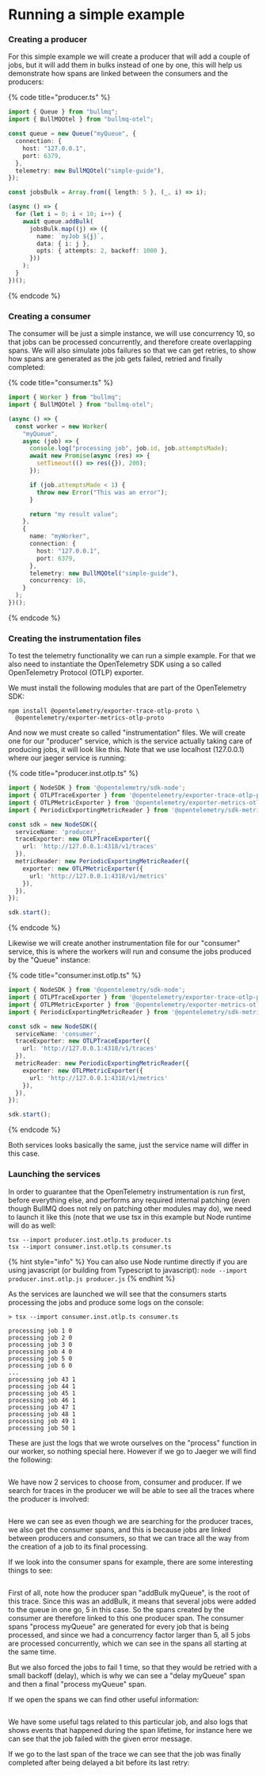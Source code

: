 # Running a simple example

### Creating a producer

For this simple example we will create a producer that will add a couple of jobs, but it will add them in bulks instead of one by one, this will help us demonstrate how spans are linked between the consumers and the producers:

{% code title="producer.ts" %}
```typescript
import { Queue } from "bullmq";
import { BullMQOtel } from "bullmq-otel";

const queue = new Queue("myQueue", {
  connection: {
    host: "127.0.0.1",
    port: 6379,
  },
  telemetry: new BullMQOtel("simple-guide"),
});

const jobsBulk = Array.from({ length: 5 }, (_, i) => i);

(async () => {
  for (let i = 0; i < 10; i++) {
    await queue.addBulk(
      jobsBulk.map((j) => ({
        name: `myJob ${j}`,
        data: { i: j },
        opts: { attempts: 2, backoff: 1000 },
      }))
    );
  }
})();
```
{% endcode %}

### Creating a consumer

The consumer will be just a simple instance, we will use concurrency 10, so that jobs can be processed concurrently, and therefore create overlapping spans. We will also simulate jobs failures so that we can get retries, to show how spans are generated as the job gets failed, retried and finally completed:

{% code title="consumer.ts" %}
```typescript
import { Worker } from "bullmq";
import { BullMQOtel } from "bullmq-otel";

(async () => {
  const worker = new Worker(
    "myQueue",
    async (job) => {
      console.log("processing job", job.id, job.attemptsMade);
      await new Promise(async (res) => {
        setTimeout(() => res({}), 200);
      });

      if (job.attemptsMade < 1) {
        throw new Error("This was an error");
      }

      return "my result value";
    },
    {
      name: "myWorker",
      connection: {
        host: "127.0.0.1",
        port: 6379,
      },
      telemetry: new BullMQOtel("simple-guide"),
      concurrency: 10,
    }
  );
})();
```
{% endcode %}

### Creating the instrumentation files

To test the telemetry functionality we can run a simple example. For that we also need to instantiate the OpenTelemetry SDK using a so called OpenTelemetry Protocol (OTLP) exporter.

We must install the following modules that are part of the OpenTelemetry SDK:

```
npm install @opentelemetry/exporter-trace-otlp-proto \
  @opentelemetry/exporter-metrics-otlp-proto
```

And now we must create so called "instrumentation" files. We will create one for our "producer" service, which is the service actually taking care of producing jobs, it will look like this. Note that we use localhost (127.0.0.1) where our jaeger service is running:

{% code title="producer.inst.otlp.ts" %}
```typescript
import { NodeSDK } from '@opentelemetry/sdk-node';
import { OTLPTraceExporter } from '@opentelemetry/exporter-trace-otlp-proto';
import { OTLPMetricExporter } from '@opentelemetry/exporter-metrics-otlp-proto';
import { PeriodicExportingMetricReader } from '@opentelemetry/sdk-metrics';

const sdk = new NodeSDK({
  serviceName: 'producer',
  traceExporter: new OTLPTraceExporter({
    url: 'http://127.0.0.1:4318/v1/traces'
  }),
  metricReader: new PeriodicExportingMetricReader({
    exporter: new OTLPMetricExporter({
      url: 'http://127.0.0.1:4318/v1/metrics'
    }),
  }),
});

sdk.start();
```
{% endcode %}

Likewise we will create another instrumentation file for our "consumer" service, this is where the workers will run and consume the jobs produced by the "Queue" instance:

{% code title="consumer.inst.otlp.ts" %}
```typescript
import { NodeSDK } from '@opentelemetry/sdk-node';
import { OTLPTraceExporter } from '@opentelemetry/exporter-trace-otlp-proto';
import { OTLPMetricExporter } from '@opentelemetry/exporter-metrics-otlp-proto';
import { PeriodicExportingMetricReader } from '@opentelemetry/sdk-metrics';

const sdk = new NodeSDK({
  serviceName: 'consumer',
  traceExporter: new OTLPTraceExporter({
    url: 'http://127.0.0.1:4318/v1/traces'
  }),
  metricReader: new PeriodicExportingMetricReader({
    exporter: new OTLPMetricExporter({
      url: 'http://127.0.0.1:4318/v1/metrics'
    }),
  }),
});

sdk.start();
```
{% endcode %}

Both services looks basically the same, just the service name will differ in this case.

### Launching the services

In order to guarantee that the OpenTelemetry instrumentation is run first, before everything else, and performs any required internal patching (even though BullMQ does not rely on patching other modules may do), we need to launch it like this (note that we use tsx in this example but Node runtime will do as well:

```
tsx --import producer.inst.otlp.ts producer.ts
tsx --import consumer.inst.otlp.ts consumer.ts
```

{% hint style="info" %}
You can also use Node runtime directly if you are using javascript (or building from Typescript to javascript): `node --import producer.inst.otlp.js producer.js`
{% endhint %}

As the services are launched we will see that the consumers starts processing the jobs and produce some logs on the console:

```
> tsx --import consumer.inst.otlp.ts consumer.ts

processing job 1 0
processing job 2 0
processing job 3 0
processing job 4 0
processing job 5 0
processing job 6 0
...
processing job 43 1
processing job 44 1
processing job 45 1
processing job 46 1
processing job 47 1
processing job 48 1
processing job 49 1
processing job 50 1
```

These are just the logs that we wrote ourselves on the "process" function in our worker, so nothing special here. However if we go to Jaeger we will find the following:

<figure><img src="../../.gitbook/assets/image (6).png" alt=""><figcaption></figcaption></figure>

We have now 2 services to choose from, consumer and producer. If we search for traces in the producer we will be able to see all the traces where the producer is involved:

<figure><img src="../../.gitbook/assets/image (8).png" alt=""><figcaption></figcaption></figure>

Here we can see as even though we are searching for the producer traces, we also get the consumer spans, and this is because jobs are linked between producers and consumers, so that we can trace all the way from the creation of a job to its final processing.

If we look into the consumer spans for example, there are some interesting things to see:

<figure><img src="../../.gitbook/assets/image (9).png" alt=""><figcaption></figcaption></figure>

First of all, note how the producer span "addBulk myQueue", is the root of this trace. Since this was an addBulk, it means that several jobs were added to the queue in one go, 5 in this case. So the spans created by the consumer are therefore linked to this one producer span. The consumer spans "process myQueue" are generated for every job that is being processed, and since we had a concurrency factor larger than 5, all 5 jobs are processed concurrently, which we can see in the spans all starting at the same time.

But we also forced the jobs to fail 1 time, so that they would be retried with a small backoff (delay), which is why we can see a "delay myQueue" span and then a final "process myQueue" span.

If we open the spans we can find other useful information:

<figure><img src="../../.gitbook/assets/image (10).png" alt=""><figcaption></figcaption></figure>

We have some useful tags related to this particular job, and also logs that shows events that happened during the span lifetime, for instance here we can see that the job failed with the given error message.

If we go to the last span of the trace we can see that the job was finally completed after being delayed a bit before its last retry:

<figure><img src="../../.gitbook/assets/image (11).png" alt=""><figcaption></figcaption></figure>

